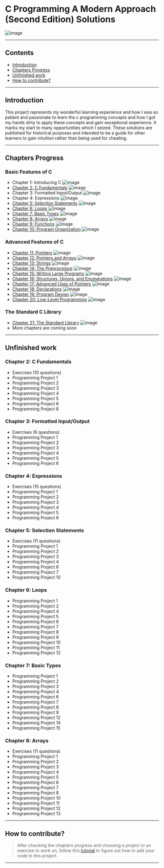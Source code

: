 # C Programming A Modern Approach (Second Edition) Solutions

![image](https://drive.google.com/uc?export=view&id=1rIqx7w1mcmoC23yDfspfyeYAQiPgpRXe)

---

## Contents

- [Introduction](#introduction)
- [Chapters Progress](#chapters-progress)
- [Unfinished work](#unfinished-work)
- [How to contribute?](#how-to-contribute)

---

## Introduction

This project represents my wonderful learning experience and how I was so patient and passionate to learn the c programming concepts and how I got my hands dirty to apply these concepts and gain exceptional experience. It marks my start to many opportunities which I seized. These solutions are published for historical purposes and intended to be a guide for other learners to gain intuition rather than being used for cheating.

---

## Chapters Progress

### Basic Features of C

- Chapter 1: Introducing C ![image](https://progress-bar.dev/100/?title=No_Exercises&color=bababa)
- [Chapter 2: C Fundamentals](Ch02_C_Fundamentals) ![image](https://progress-bar.dev/1/?scale=18&suffix=/18)
- Chapter 3: Formatted Input/Output ![image](https://progress-bar.dev/0/?scale=12&suffix=/12)
- Chapter 4: Expressions ![image](https://progress-bar.dev/0/?scale=21&suffix=/21)
- [Chapter 5: Selection Statements](Ch05_Selection_Statements) ![image](https://progress-bar.dev/4/?scale=22&suffix=/22)
- [Chapter 6: Loops](Ch06_Loops) ![image](https://progress-bar.dev/15/?scale=26&suffix=/26)
- [Chapter 7: Basic Types](Ch07_Basic_Types) ![image](https://progress-bar.dev/19/?scale=30&suffix=/30)
- [Chapter 8: Arrays](Ch08_Arrays) ![image](https://progress-bar.dev/5/?scale=28&suffix=/28)
- [Chapter 9: Functions](Ch09_Functions) ![image](https://progress-bar.dev/100/)
- [Chapter 10: Program Organization](Ch10_Program_Organization) ![image](https://progress-bar.dev/100/)

### Advanced Features of C

- [Chapter 11: Pointers](Ch11_Pointers) ![image](https://progress-bar.dev/100/)
- [Chapter 12: Pointers and Arrays](Ch12_Pointers_and_Arrays) ![image](https://progress-bar.dev/100/)
- [Chapter 13: Strings](Ch13_Strings) ![image](https://progress-bar.dev/100/)
- [Chapter 14: The Preprocessor](Ch14_The_Preprocessor) ![image](https://progress-bar.dev/100/)
- [Chapter 15: Writing Large Programs](Ch15_Writing_Large_Programs) ![image](https://progress-bar.dev/100/)
- [Chapter 16: Structures, Unions, and Enumerations](Ch16_Structures_Unions_and_Enumerations) ![image](https://progress-bar.dev/100/)
- [Chapter 17: Advanced Uses of Pointers](Ch17_Advanced_Uses_of_Pointers) ![image](https://progress-bar.dev/100/)
- [Chapter 18: Declarations](Ch18_Declarations) ![image](https://progress-bar.dev/100/)
- [Chapter 19: Program Design](Ch19_Program_Design) ![image](https://progress-bar.dev/100/)
- [Chapter 20: Low-Level Programming](Ch20_Low_Level_Programming) ![image](https://progress-bar.dev/100/)

### The Standard C Library

- [Chapter 21: The Standard Library](Ch21_The_Standard_Library) ![image](https://progress-bar.dev/100/)
- More chapters are coming soon

---

## Unfinished work

### Chapter 2: C Fundamentals

- Exercises (10 questions)
- Programming Project 1
- Programming Project 2
- Programming Project 3
- Programming Project 4
- Programming Project 5
- Programming Project 6
- Programming Project 8

### Chapter 3: Formatted Input/Output

- Exercises (6 questions)
- Programming Project 1
- Programming Project 2
- Programming Project 3
- Programming Project 4
- Programming Project 5
- Programming Project 6

### Chapter 4: Expressions

- Exercises (15 questions)
- Programming Project 1
- Programming Project 2
- Programming Project 3
- Programming Project 4
- Programming Project 5
- Programming Project 6

### Chapter 5: Selection Statements

- Exercises (11 questions)
- Programming Project 1
- Programming Project 2
- Programming Project 3
- Programming Project 4
- Programming Project 6
- Programming Project 7
- Programming Project 10

### Chapter 6: Loops

- Programming Project 1
- Programming Project 2
- Programming Project 4
- Programming Project 5
- Programming Project 6
- Programming Project 7
- Programming Project 8
- Programming Project 9
- Programming Project 10
- Programming Project 11
- Programming Project 12

### Chapter 7: Basic Types

- Programming Project 1
- Programming Project 2
- Programming Project 3
- Programming Project 4
- Programming Project 6
- Programming Project 7
- Programming Project 8
- Programming Project 9
- Programming Project 12
- Programming Project 14
- Programming Project 15

### Chapter 8: Arrays

- Exercises (11 questions)
- Programming Project 1
- Programming Project 2
- Programming Project 3
- Programming Project 4
- Programming Project 5
- Programming Project 6
- Programming Project 7
- Programming Project 8
- Programming Project 10
- Programming Project 11
- Programming Project 12
- Programming Project 13

---

## How to contribute?

> After checking the chapters progress and choosing a project or an exercise to work on, follow this [tutorial](https://www.dataschool.io/how-to-contribute-on-github/) to figure out how to add your code to this project.

---
